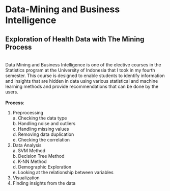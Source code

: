 # Data-Mining and Business Intelligence
## Exploration of Health Data with The Mining Process
\
Data Mining and Business Intelligence is one of the elective courses in the Statistics program at the University of Indonesia that I took in my fourth semester. This course is designed to enable students to identify information and insights that are hidden in data using various statistical and machine learning methods and provide recommendations that can be done by the users.\
\
**Process**:
1. Preprocessing\
   a. Checking the data type\
   b. Handling noise and outliers\
   c. Handling missing values\
   d. Removing data duplication\
   e. Checking the correlation
2. Data Analysis\
   a. SVM Method\
   b. Decision Tree Method\
   c. K-NN Method\
   d. Demographic Exploration\
   e. Looking at the relationship between variables
3. Visualization
4. Finding insights from the data





